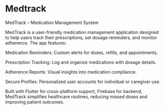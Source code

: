 # Medtrack

MedTrack – Medication Management System

MedTrack is a user-friendly medication management application designed to help users track their prescriptions, set dosage reminders, and monitor adherence. The app features:

Medication Reminders: Custom alerts for doses, refills, and appointments.

Prescription Tracking: Log and organize medications with dosage details.

Adherence Reports: Visual insights into medication compliance.

Secure Profiles: Personalized user accounts for individual or caregiver use.

Built with  Flutter for cross-platform support, Firebase for backend, MedTrack simplifies healthcare routines, reducing missed doses and improving patient outcomes.
